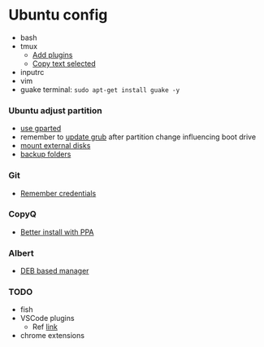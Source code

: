 # Ubuntu config

* bash
* tmux
  * [Add plugins](https://github.com/tmux-plugins/tpm)
  * [Copy text selected](https://unix.stackexchange.com/questions/348913/copy-selection-to-a-clipboard-in-tmux)
* inputrc
* vim
* guake terminal: `sudo apt-get install guake -y`

### Ubuntu adjust partition
* [use gparted](https://askubuntu.com/questions/66000/how-to-merge-partitions)
* remember to [update grub](https://askubuntu.com/questions/671788/how-to-increase-size-of-boot-partition-using-gparted) after partition change influencing boot drive
* [mount external disks](https://www.cyberciti.biz/faq/mount-drive-from-command-line-ubuntu-linux/)
* [backup folders](https://askubuntu.com/questions/302642/how-to-copy-a-directory-from-one-hard-drive-to-another-with-every-single-file)

### Git
* [Remember credentials](https://git-scm.com/docs/git-credential-store)

### CopyQ
* [Better install with PPA](https://hluk.github.io/CopyQ/)

### Albert
* [DEB based manager](https://albertlauncher.github.io/docs/installing/)

### TODO
* fish
* VSCode plugins
    * Ref [link](https://www.ubuntupit.com/best-visual-studio-code-extensions-for-programmers/)
* chrome extensions
